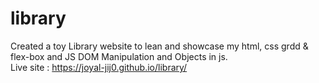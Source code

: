 # library
Created a toy Library website to lean and showcase my html, css grdd & flex-box and JS DOM Manipulation and Objects in js. <br>
Live site : https://joyal-jij0.github.io/library/
